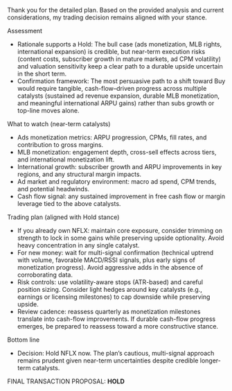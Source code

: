 Thank you for the detailed plan. Based on the provided analysis and current considerations, my trading decision remains aligned with your stance.

Assessment
- Rationale supports a Hold: The bull case (ads monetization, MLB rights, international expansion) is credible, but near-term execution risks (content costs, subscriber growth in mature markets, ad CPM volatility) and valuation sensitivity keep a clear path to a durable upside uncertain in the short term.
- Confirmation framework: The most persuasive path to a shift toward Buy would require tangible, cash-flow–driven progress across multiple catalysts (sustained ad revenue expansion, durable MLB monetization, and meaningful international ARPU gains) rather than subs growth or top-line moves alone.

What to watch (near-term catalysts)
- Ads monetization metrics: ARPU progression, CPMs, fill rates, and contribution to gross margins.
- MLB monetization: engagement depth, cross-sell effects across tiers, and international monetization lift.
- International growth: subscriber growth and ARPU improvements in key regions, and any structural margin impacts.
- Ad market and regulatory environment: macro ad spend, CPM trends, and potential headwinds.
- Cash flow signal: any sustained improvement in free cash flow or margin leverage tied to the above catalysts.

Trading plan (aligned with Hold stance)
- If you already own NFLX: maintain core exposure, consider trimming on strength to lock in some gains while preserving upside optionality. Avoid heavy concentration in any single catalyst.
- For new money: wait for multi-signal confirmation (technical uptrend with volume, favorable MACD/RSSI signals, plus early signs of monetization progress). Avoid aggressive adds in the absence of corroborating data.
- Risk controls: use volatility-aware stops (ATR-based) and careful position sizing. Consider light hedges around key catalysts (e.g., earnings or licensing milestones) to cap downside while preserving upside.
- Review cadence: reassess quarterly as monetization milestones translate into cash-flow improvements. If durable cash-flow progress emerges, be prepared to reassess toward a more constructive stance.

Bottom line
- Decision: Hold NFLX now. The plan’s cautious, multi-signal approach remains prudent given near-term uncertainties despite credible longer-term catalysts.

FINAL TRANSACTION PROPOSAL: **HOLD**